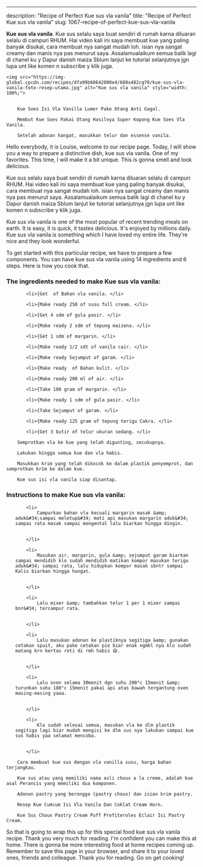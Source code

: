 ---
description: "Recipe of Perfect Kue sus vla vanila"
title: "Recipe of Perfect Kue sus vla vanila"
slug: 1067-recipe-of-perfect-kue-sus-vla-vanila

<p>
	<strong>Kue sus vla vanila</strong>. 
	Kue sus selalu saya buat sendiri di rumah karna diluaran selalu di campuri RHUM. Hai video kali ini saya membuat kue yang paling banyak disukai, cara membuat nya sangat mudah loh. isian nya sangat creamy dan manis nya pas menurut saya. Assalamualaikum semua balik lagi di chanel ku y Dapur danish maiza Sblum lanjut ke tutorial selanjutnya jgn lupa unt like komen n subscribe y klik juga.
</p>
<p>
	
	<img src="https://img-global.cpcdn.com/recipes/dfa99b60642000e4/680x482cq70/kue-sus-vla-vanila-foto-resep-utama.jpg" alt="Kue sus vla vanila" style="width: 100%;">
	
	
		Kue Soes Isi Vla Vanilla Lumer Pake Otang Anti Gagal.
	
		Membut Kue Soes Pakai Otang Hasilnya Super Kopong Kue Soes Vla Vanila.
	
		Setelah adonan hangat, masukkan telur dan essense vanila.
	
</p>
<p>
	Hello everybody, it is Louise, welcome to our recipe page. Today, I will show you a way to prepare a distinctive dish, kue sus vla vanila. One of my favorites. This time, I will make it a bit unique. This is gonna smell and look delicious.
</p>
	
<p>
	Kue sus selalu saya buat sendiri di rumah karna diluaran selalu di campuri RHUM. Hai video kali ini saya membuat kue yang paling banyak disukai, cara membuat nya sangat mudah loh. isian nya sangat creamy dan manis nya pas menurut saya. Assalamualaikum semua balik lagi di chanel ku y Dapur danish maiza Sblum lanjut ke tutorial selanjutnya jgn lupa unt like komen n subscribe y klik juga.
</p>
<p>
	Kue sus vla vanila is one of the most popular of recent trending meals on earth. It is easy, it is quick, it tastes delicious. It's enjoyed by millions daily. Kue sus vla vanila is something which I have loved my entire life. They're nice and they look wonderful.
</p>

<p>
To get started with this particular recipe, we have to prepare a few components. You can have kue sus vla vanila using 14 ingredients and 6 steps. Here is how you cook that.
</p>

<h3>The ingredients needed to make Kue sus vla vanila:</h3>

<ol>
	
		<li>{Get  of Bahan vla vanila. </li>
	
		<li>{Make ready 250 of susu full cream. </li>
	
		<li>{Get 4 sdm of gula pasir. </li>
	
		<li>{Make ready 2 sdm of tepung maizena. </li>
	
		<li>{Get 1 sdm of margarin. </li>
	
		<li>{Make ready 1/2 sdt of vanila cair. </li>
	
		<li>{Make ready Sejumput of garam. </li>
	
		<li>{Make ready  of Bahan kulit. </li>
	
		<li>{Make ready 200 ml of air. </li>
	
		<li>{Take 100 gram of margarin. </li>
	
		<li>{Make ready 1 sdm of gula pasir. </li>
	
		<li>{Take Sejumput of garam. </li>
	
		<li>{Make ready 125 gram of tepung terigu Cakra. </li>
	
		<li>{Get 3 butir of telur ukuran sedang. </li>
	
</ol>
<p>
	
		Semprotkan vla ke kue yang telah digunting, secukupnya.
	
		Lakukan hingga semua kue dan vla habis.
	
		Masukkan krim yang telah dikocok ke dalam plastik penyemprot, dan semprotkan krim ke dalam kue.
	
		Kue sus isi vla vanila siap disantap.
	
</p>

<h3>Instructions to make Kue sus vla vanila:</h3>

<ol>
	
		<li>
			Campurkan bahan vla kecuali margarin masak &amp; aduk&#34;sampai meletup&#34; mati api masukan margarin aduk&#34; sampai rata masak sampai mengental lalu biarkan hingga dingin.
			
			
		</li>
	
		<li>
			Masukan air, margarin, gula &amp; sejumput garam biarkan sampai mendidih klo sudah mendidih matikan kompor masukan terigu aduk&#34; sampai rata, lalu hidupkan kompor masak sbntr sampai Kalis biarkan hingga hangat.
			
			
		</li>
	
		<li>
			Lalu mixer &amp; tambahkan telur 1 per 1 mixer sampai bnr&#34; tercampur rata.
			
			
		</li>
	
		<li>
			Lalu masukan adonan ke plastiknya segitiga &amp; gunakan cetakan spuit, aku pake cetakan pie biar enak ngmbl nya klo sudah matang krn kertas roti di rmh habis 😅.
			
			
		</li>
	
		<li>
			Lalu oven selama 30menit dgn suhu 200°c 15menit &amp; turunkan suhu 180°c 15menit pakai api atas bawah tergantung oven masing-masing yaaa.
			
			
		</li>
	
		<li>
			Klo sudah selesai semua, masukan vla ke dlm plastik segitiga lagi biar mudah mengisi ke dlm sus nya lakukan sampai kue sus habis yaa selamat mencoba.
			
			
		</li>
	
</ol>

<p>
	
		Cara membuat kue sus dengan vla vanilla susu, harga bahan terjangkau.
	
		Kue sus atau yang memiliki nama asli choux a la creme, adalah kue asal Perancis yang memiliki dua komponen.
	
		Adonan pastry yang berongga (pastry choux) dan isian krim pastry.
	
		Resep Kue Cumcum Isi Vla Vanila Dan Coklat Cream Horn.
	
		Kue Sus Choux Pastry Cream Puff Profiteroles Eclair Isi Pastry Cream.
	
</p>

<p>
	So that is going to wrap this up for this special food kue sus vla vanila recipe. Thank you very much for reading. I'm confident you can make this at home. There is gonna be more interesting food at home recipes coming up. Remember to save this page in your browser, and share it to your loved ones, friends and colleague. Thank you for reading. Go on get cooking!
</p>
